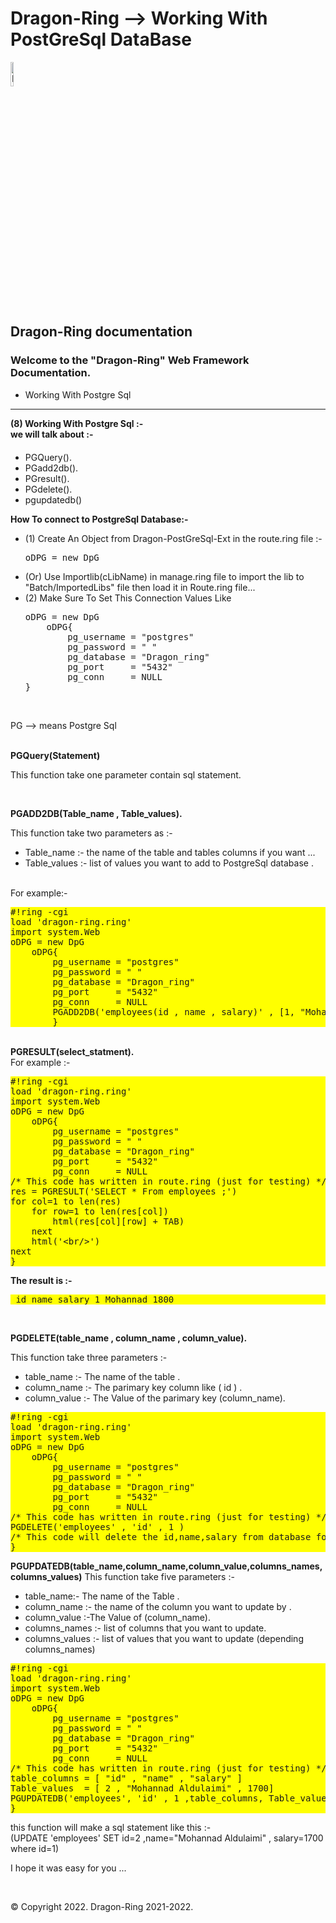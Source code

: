 # Dragon-Ring --> Working With PostGreSql DataBase
<img alt="Dragon-Ring" src="https://dragonring.live/favicon.ico" width="10%" height="10%">
<h2> Dragon-Ring documentation</h2>
<h3> Welcome to the "Dragon-Ring" Web Framework Documentation.</h3>
  <ul class="wy-breadcrumbs">    
      <li>Working With Postgre Sql</li>
  </ul>

  
  <hr/>
</div>
          <div role="main" class="document" itemscope="itemscope" itemtype="http://schema.org/Article">
           <div itemprop="articleBody">
            
  <div class="section" id="welcome-to-read-the-docs">
  <strong>(8) Working With Postgre Sql :-</strong><br>
  <strong>we will talk about :-</strong><br>

  <ul style="margin-top:4%;">
    <li>PGQuery().</li>
    <li>PGadd2db().</li>
    <li>PGresult().</li>
    <li>PGdelete().</li>
    <li>pgupdatedb()</li>

  </ul>
  <Strong>How To connect to PostgreSql Database:-</Strong>
  <ul>
    <li>
      (1) Create An Object from Dragon-PostGreSql-Ext in the route.ring file :-<br>
    <pre>oDPG = new DpG</pre>
    </li>
    <li>
      (Or) Use Importlib(cLibName) in manage.ring file to import the lib to <br>
          "Batch/ImportedLibs" file then load it in Route.ring file...
    </li>
    <li>
      (2) Make Sure To Set This Connection Values Like<br>
    <pre>oDPG = new DpG
    oDPG{
        pg_username = "postgres"
        pg_password = " "
        pg_database = "Dragon_ring"
        pg_port     = "5432"
        pg_conn     = NULL
}</pre>
    </li>
  </ul>
    <br>
  <p>PG --> means Postgre Sql</p>
  <br>
    <strong>PGQuery(Statement)</strong><br>
    <p>This function take one parameter contain sql statement.</p>
    <br>
    <p>
    <strong>PGADD2DB(Table_name , Table_values).</strong><br>
     <p>This function take two parameters as :-
    <ul>
      <li>Table_name :- the name of the table and tables columns if you want ...</li>
    <li>Table_values :- list of values you want to add to PostgreSql database .</li>
    </ul>
    <br>
    For example:-
    </p>
    <p>
    <pre style="background-color:yellow;">
#!ring -cgi 
load 'dragon-ring.ring'
import system.Web
oDPG = new DpG
    oDPG{
        pg_username = "postgres"
        pg_password = " "
        pg_database = "Dragon_ring"
        pg_port     = "5432"
        pg_conn     = NULL
        PGADD2DB('employees(id , name , salary)' , [1, "Mohannad" , 1800] )
        }</pre>
  <br>
<strong>PGRESULT(select_statment).</strong><br>
For example :-
    <pre style="background-color:yellow;">
#!ring -cgi 
load 'dragon-ring.ring'
import system.Web
oDPG = new DpG
    oDPG{
        pg_username = "postgres"
        pg_password = " "
        pg_database = "Dragon_ring"
        pg_port     = "5432"
        pg_conn     = NULL
/* This code has written in route.ring (just for testing) */
res = PGRESULT('SELECT * From employees ;')
for col=1 to len(res)
    for row=1 to len(res[col])
        html(res[col][row] + TAB) 
    next
    html('&lt;br/&gt;')
next
}</pre>
  
<strong>The result is :-</strong><br>
    <pre style="background-color:yellow;">
      id        name        salary
      1       Mohannad       1800  </pre>
  <br>

  <strong>PGDELETE(table_name , column_name , column_value).</strong>
  <p>This function take three parameters :-</p>
  <ul>
    <li>table_name :- The name of the table .</li>
    <li>column_name :- The parimary key column like ( id ) .</li>
    <li>column_value :- The Value of the parimary key (column_name).</li>
  </ul>
    <pre style="background-color:yellow;">
#!ring -cgi 
load 'dragon-ring.ring'
import system.Web
oDPG = new DpG
    oDPG{
        pg_username = "postgres"
        pg_password = " "
        pg_database = "Dragon_ring"
        pg_port     = "5432"
        pg_conn     = NULL
/* This code has written in route.ring (just for testing) */
PGDELETE('employees' , 'id' , 1 ) 
/* This code will delete the id,name,salary from database for the employee id 1 */
}</pre>
  
  <strong>PGUPDATEDB(table_name,column_name,column_value,columns_names,columns_values)</strong>
  This function take five parameters :-
  <ul>
    <li>table_name:- The name of the Table .</li>
    <li>column_name :- the name of the column you want to update by .</li>
    <li>column_value :-The Value of (column_name).</li>
    <li>columns_names :- list of columns that you want to update.</li>
    <li>columns_values :- list of values that you want to update (depending columns_names)</li>
  </ul>
    <pre style="background-color:yellow;">
#!ring -cgi 
load 'dragon-ring.ring'
import system.Web
oDPG = new DpG
    oDPG{
        pg_username = "postgres"
        pg_password = " "
        pg_database = "Dragon_ring"
        pg_port     = "5432"
        pg_conn     = NULL
/* This code has written in route.ring (just for testing) */
table_columns = [ "id" , "name" , "salary" ] 
Table_values  = [ 2 , "Mohannad Aldulaimi" , 1700]
PGUPDATEDB('employees', 'id' , 1 ,table_columns, Table_values)
}</pre>
  this function will make a sql statement like this :- 
  <br>
  (UPDATE 'employees' SET id=2 ,name="Mohannad Aldulaimi" , salary=1700 where id=1) 
  <br>
    <p>I hope it was easy for you ...</p>
  
</div>
           </div>
  <br>
      <p>
        &#169; Copyright 2022.        
        Dragon-Ring 2021-2022.
    </p>